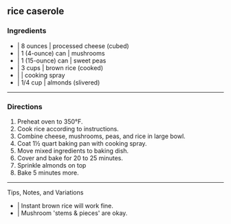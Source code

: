 ## rice caserole

### Ingredients

* | 8 ounces         | processed cheese (cubed)
* | 1 (4-ounce) can  | mushrooms
* | 1 (15-ounce) can | sweet peas
* | 3 cups           | brown rice (cooked)
* |                  | cooking spray
* | 1/4 cup          | almonds (slivered)

---

### Directions

1. Preheat oven to 350°F.
2. Cook rice according to instructions.
3. Combine cheese, mushrooms, peas, and rice in large bowl.
4. Coat 1½ quart baking pan with cooking spray.
5. Move mixed ingredients to baking dish.
6. Cover and bake for 20 to 25 minutes.
7. Sprinkle almonds on top
8. Bake 5 minutes more.

---

Tips, Notes, and Variations

* | Instant brown rice will work fine.
* | Mushroom 'stems & pieces' are okay.


